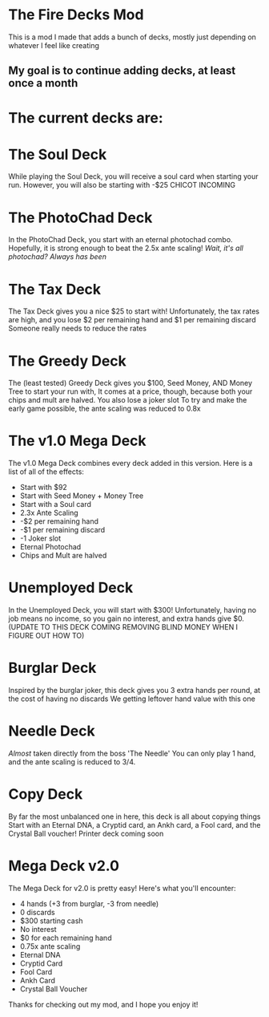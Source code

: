 # The Fire Decks Mod

This is a mod I made that adds a bunch of decks, mostly just depending on whatever I feel like creating

## My goal is to continue adding decks, at least once a month

# The current decks are:
# The Soul Deck
While playing the Soul Deck, you will receive a soul card when starting your run.
However, you will also be starting with -$25
CHICOT INCOMING

# The PhotoChad Deck
In the PhotoChad Deck, you start with an eternal photochad combo.
Hopefully, it is strong enough to beat the 2.5x ante scaling!
*Wait, it's all photochad?*
*Always has been*

# The Tax Deck
The Tax Deck gives you a nice $25 to start with!
Unfortunately, the tax rates are high, and you lose $2 per remaining hand and $1 per remaining discard
Someone really needs to reduce the rates

# The Greedy Deck
The (least tested) Greedy Deck gives you $100, Seed Money, AND Money Tree to start your run with,
It comes at a price, though, because both your chips and mult are halved. You also lose a joker slot
To try and make the early game possible, the ante scaling was reduced to 0.8x

# The v1.0 Mega Deck
The v1.0 Mega Deck combines every deck added in this version. Here is a list of all of the effects:
- Start with $92
- Start with Seed Money + Money Tree
- Start with a Soul card
- 2.3x Ante Scaling
- -$2 per remaining hand
- -$1 per remaining discard
- -1 Joker slot
- Eternal Photochad
- Chips and Mult are halved

# Unemployed Deck
In the Unemployed Deck, you will start with $300!
Unfortunately, having no job means no income, so you gain no interest, and extra hands give $0.
(UPDATE TO THIS DECK COMING REMOVING BLIND MONEY WHEN I FIGURE OUT HOW TO)

# Burglar Deck
Inspired by the burglar joker, this deck gives you 3 extra hands per round, at the cost of having no discards
We getting leftover hand value with this one

# Needle Deck
*Almost* taken directly from the boss 'The Needle'
You can only play 1 hand, and the ante scaling is reduced to 3/4.

# Copy Deck
By far the most unbalanced one in here, this deck is all about copying things
Start with an Eternal DNA, a Cryptid card, an Ankh card, a Fool card, and the Crystal Ball voucher!
Printer deck coming soon

# Mega Deck v2.0
The Mega Deck for v2.0 is pretty easy!
Here's what you'll encounter:
- 4 hands (+3 from burglar, -3 from needle)
- 0 discards
- $300 starting cash
- No interest
- $0 for each remaining hand
- 0.75x ante scaling
- Eternal DNA
- Cryptid Card
- Fool Card
- Ankh Card
- Crystal Ball Voucher

Thanks for checking out my mod, and I hope you enjoy it!
